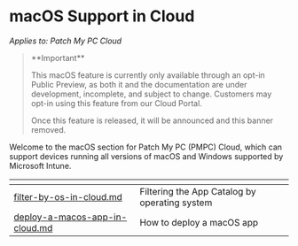 # macOS Support in Cloud

_Applies to: Patch My PC Cloud_

> \*\*Important\*\*
>
> This macOS feature is currently only available through an opt-in Public Preview, as both it and the documentation are under development, incomplete, and subject to change. Customers may opt-in using this feature from our Cloud Portal.
>
> Once this feature is released, it will be announced and this banner removed.

Welcome to the macOS section for Patch My PC (PMPC) Cloud, which can support devices running all versions of macOS and Windows supported by Microsoft Intune.

<table data-view="cards"><thead><tr><th data-type="content-ref"></th><th></th></tr></thead><tbody><tr><td><a href="filter-by-os-in-cloud.md">filter-by-os-in-cloud.md</a></td><td>Filtering the App Catalog by operating system</td></tr><tr><td><a href="deploy-a-macos-app-in-cloud.md">deploy-a-macos-app-in-cloud.md</a></td><td>How to deploy a macOS app</td></tr></tbody></table>